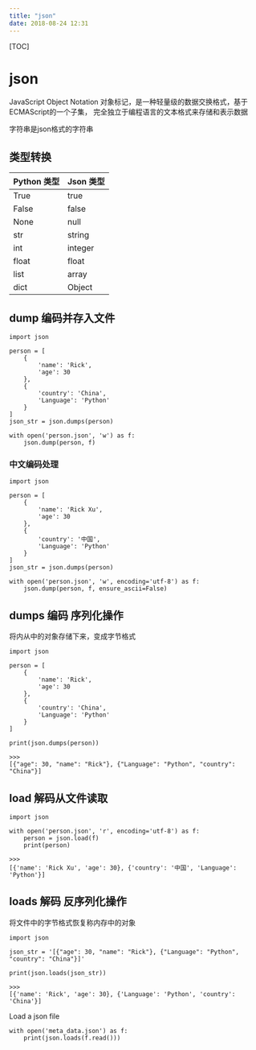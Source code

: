 ```yaml
---
title: "json"
date: 2018-08-24 12:31
---
```




[TOC]

# json

JavaScript Object Notation 对象标记，是一种轻量级的数据交换格式，基于ECMAScript的一个子集， 完全独立于编程语言的文本格式来存储和表示数据

字符串是json格式的字符串



## 类型转换

| Python 类型 | Json 类型 |
| :---------- | :-------- |
| True        | true      |
| False       | false     |
| None        | null      |
| str         | string    |
| int         | integer   |
| float       | float     |
| list        | array     |
| dict        | Object    |



## dump 编码并存入文件 

```
import json

person = [
    {
        'name': 'Rick',
        'age': 30
    },
    {
        'country': 'China',
        'Language': 'Python'
    }
]
json_str = json.dumps(person)

with open('person.json', 'w') as f:
    json.dump(person, f)
```



### 中文编码处理

```
import json

person = [
    {
        'name': 'Rick Xu',
        'age': 30
    },
    {
        'country': '中国',
        'Language': 'Python'
    }
]
json_str = json.dumps(person)

with open('person.json', 'w', encoding='utf-8') as f:
    json.dump(person, f, ensure_ascii=False)
```



## dumps 编码 序列化操作

将内从中的对象存储下来，变成字节格式

```
import json

person = [
    {
        'name': 'Rick',
        'age': 30
    },
    {
        'country': 'China',
        'Language': 'Python'
    }
]

print(json.dumps(person))

>>>
[{"age": 30, "name": "Rick"}, {"Language": "Python", "country": "China"}]
```



## load 解码从文件读取

```
import json

with open('person.json', 'r', encoding='utf-8') as f:
    person = json.load(f)
    print(person)
    
>>>
[{'name': 'Rick Xu', 'age': 30}, {'country': '中国', 'Language': 'Python'}]
```



## loads 解码 反序列化操作

将文件中的字节格式恢复称内存中的对象

```
import json

json_str = '[{"age": 30, "name": "Rick"}, {"Language": "Python", "country": "China"}]'

print(json.loads(json_str))

>>>
[{'name': 'Rick', 'age': 30}, {'Language': 'Python', 'country': 'China'}]
```



Load a json file

```
with open('meta_data.json') as f:
    print(json.loads(f.read()))
```


